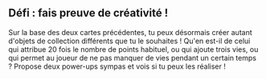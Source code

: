 ## Défi : fais preuve de créativité !

Sur la base des deux cartes précédentes, tu peux désormais créer autant d'objets de collection différents que tu le souhaites ! Qu'en est-il de celui qui attribue 20 fois le nombre de points habituel, ou qui ajoute trois vies, ou qui permet au joueur de ne pas manquer de vies pendant un certain temps ? Propose deux power-ups sympas et vois si tu peux les réaliser !